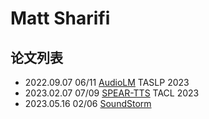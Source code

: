 # Matt Sharifi

## 论文列表

- 2022.09.07 06/11 [AudioLM](../Models/Speech_LLM/2022.09.07_AudioLM.md) TASLP 2023
- 2023.02.07 07/09 [SPEAR-TTS](../Models/Speech_LLM/2023.02.07_SPEAR-TTS.md) TACL 2023
- 2023.05.16 02/06 [SoundStorm](../Models/Speech_LLM/2023.05.16_SoundStorm.md)